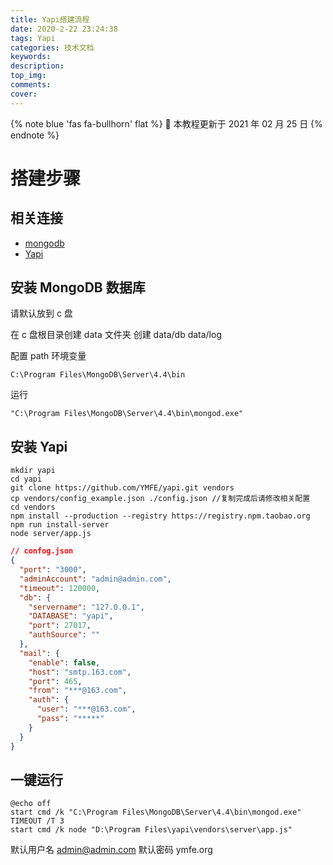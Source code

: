 ```yaml
---
title: Yapi搭建流程
date: 2020-2-22 23:24:38
tags: Yapi
categories: 技术文档
keywords:
description:
top_img:
comments:
cover:
---
```


{% note blue 'fas fa-bullhorn' flat %}
📖 本教程更新于 2021 年 02 月 25 日
{% endnote %}

# 搭建步骤

## 相关连接

- [mongodb](https://www.mongodb.com/download-center)
- [Yapi](https://hellosean1025.github.io/yapi/devops/index.html)

## 安装 MongoDB 数据库

请默认放到 c 盘

在 c 盘根目录创建 data 文件夹 创建 data/db data/log

配置 path 环境变量

```
C:\Program Files\MongoDB\Server\4.4\bin
```

运行

```shell
"C:\Program Files\MongoDB\Server\4.4\bin\mongod.exe"
```

## 安装 Yapi

```shell
mkdir yapi
cd yapi
git clone https://github.com/YMFE/yapi.git vendors
cp vendors/config_example.json ./config.json //复制完成后请修改相关配置
cd vendors
npm install --production --registry https://registry.npm.taobao.org
npm run install-server
node server/app.js
```

```json
// confog.json
{
  "port": "3000",
  "adminAccount": "admin@admin.com",
  "timeout": 120000,
  "db": {
    "servername": "127.0.0.1",
    "DATABASE": "yapi",
    "port": 27017,
    "authSource": ""
  },
  "mail": {
    "enable": false,
    "host": "smtp.163.com",
    "port": 465,
    "from": "***@163.com",
    "auth": {
      "user": "***@163.com",
      "pass": "*****"
    }
  }
}
```

## 一键运行

```shell
@echo off
start cmd /k "C:\Program Files\MongoDB\Server\4.4\bin\mongod.exe"
TIMEOUT /T 3
start cmd /k node "D:\Program Files\yapi\vendors\server\app.js"

```

默认用户名 admin@admin.com
默认密码 ymfe.org
